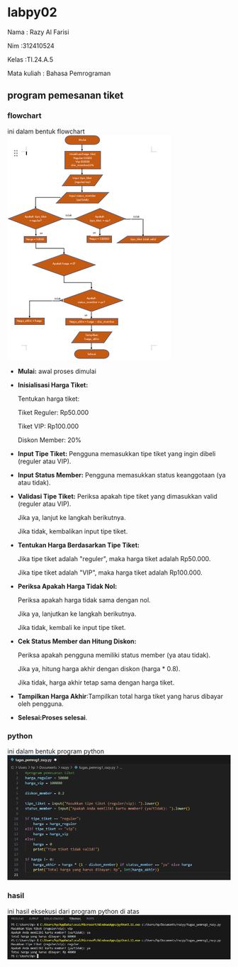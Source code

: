 # labpy02
Nama : Razy Al Farisi <p>
Nim :312410524 <p>
Kelas :TI.24.A.5 <p>
Mata kuliah : Bahasa Pemrograman <p>
## program pemesanan tiket
### flowchart
ini dalam bentuk flowchart
![gambar 1](screen/gmb3.png)
- **Mulai:** awal proses dimulai <p>
- **Inisialisasi Harga Tiket:** <p>
Tentukan harga tiket:<p>
Tiket Reguler: Rp50.000<p>
Tiket VIP: Rp100.000<p>
Diskon Member: 20%<p>
- **Input Tipe Tiket:** Pengguna memasukkan tipe tiket yang ingin dibeli (reguler atau VIP).<p>
- **Input Status Member:** Pengguna memasukkan status keanggotaan (ya atau tidak).<p>
- **Validasi Tipe Tiket:** Periksa apakah tipe tiket yang dimasukkan valid (reguler atau VIP).<p>
Jika ya, lanjut ke langkah berikutnya.<p>
Jika tidak, kembalikan input tipe tiket.<p>
- **Tentukan Harga Berdasarkan Tipe Tiket:** <p>
Jika tipe tiket adalah "reguler", maka harga tiket adalah Rp50.000.<p>
Jika tipe tiket adalah "VIP", maka harga tiket adalah Rp100.000.<p>
- **Periksa Apakah Harga Tidak Nol:** <p>
Periksa apakah harga tidak sama dengan nol.<p>
Jika ya, lanjutkan ke langkah berikutnya.<p>
Jika tidak, kembali ke input tipe tiket.<p>
- **Cek Status Member dan Hitung Diskon:** <p>
Periksa apakah pengguna memiliki status member (ya atau tidak).<p>
Jika ya, hitung harga akhir dengan diskon (harga * 0.8).<p>
Jika tidak, harga akhir tetap sama dengan harga tiket.<p>
- **Tampilkan Harga Akhir**:Tampilkan total harga tiket yang harus dibayar oleh pengguna.<p>
- **Selesai:Proses selesai**.<p>

### python
ini dalam bentuk program python
![gambar 2](screen/gmb1.png)

### hasil 
ini hasil eksekusi dari program python di atas
![gambar 3](screen/gmb2.png)
